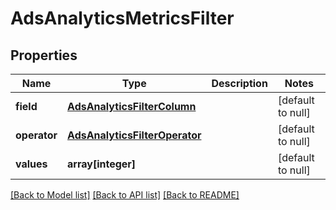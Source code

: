 # AdsAnalyticsMetricsFilter

## Properties
Name | Type | Description | Notes
------------ | ------------- | ------------- | -------------
**field** | [**AdsAnalyticsFilterColumn**](AdsAnalyticsFilterColumn.md) |  | [default to null]
**operator** | [**AdsAnalyticsFilterOperator**](AdsAnalyticsFilterOperator.md) |  | [default to null]
**values** | **array[integer]** |  | [default to null]

[[Back to Model list]](../README.md#documentation-for-models) [[Back to API list]](../README.md#documentation-for-api-endpoints) [[Back to README]](../README.md)


